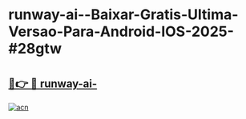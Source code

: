 # runway-ai--Baixar-Gratis-Ultima-Versao-Para-Android-IOS-2025-#28gtw

# <h2><a href="https://ainizakaria.my?title=runway-ai-&ref=22M">🔗👉 🔴 runway-ai-</a></h2>

[![acn](https://github.com/user-attachments/assets/0f9c940e-d8b0-45ae-aac7-cd30a18b3e1c)](https://ainizakaria.my?title=runway-ai-&ref=22M)

